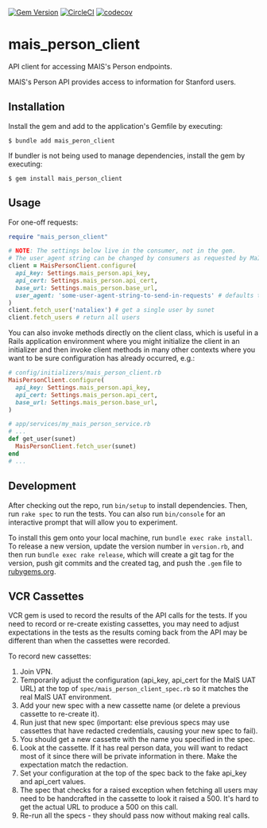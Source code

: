 [![Gem Version](https://badge.fury.io/rb/mais_person_client.svg)](https://badge.fury.io/rb/mais_person_client)
[![CircleCI](https://circleci.com/gh/sul-dlss/mais_person_client.svg?style=svg)](https://circleci.com/gh/sul-dlss/mais_person_client)
[![codecov](https://codecov.io/github/sul-dlss/mais_person_client/graph/badge.svg?token=A6B03FJ981)](https://codecov.io/github/sul-dlss/mais_person_client)

# mais_person_client
API client for accessing MAIS's Person endpoints.

MAIS's Person API provides access to information for Stanford users.

## Installation

Install the gem and add to the application's Gemfile by executing:

    $ bundle add mais_peron_client

If bundler is not being used to manage dependencies, install the gem by executing:

    $ gem install mais_person_client

## Usage

For one-off requests:

```ruby
require "mais_person_client"

# NOTE: The settings below live in the consumer, not in the gem.
# The user_agent string can be changed by consumers as requested by MaIS for tracking
client = MaisPersonClient.configure(
  api_key: Settings.mais_person.api_key,
  api_cert: Settings.mais_person.api_cert,
  base_url: Settings.mais_person.base_url,
  user_agent: 'some-user-agent-string-to-send-in-requests' # defaults to 'stanford-library'
)
client.fetch_user('nataliex') # get a single user by sunet
client.fetch_users # return all users
```

You can also invoke methods directly on the client class, which is useful in a Rails application environment where you might initialize the client in an
initializer and then invoke client methods in many other contexts where you want to be sure configuration has already occurred, e.g.:

```ruby
# config/initializers/mais_person_client.rb
MaisPersonClient.configure(
  api_key: Settings.mais_person.api_key,
  api_cert: Settings.mais_person.api_cert,
  base_url: Settings.mais_person.base_url,
)

# app/services/my_mais_person_service.rb
# ...
def get_user(sunet)
  MaisPersonClient.fetch_user(sunet)
end
# ...
```

## Development

After checking out the repo, run `bin/setup` to install dependencies. Then, run `rake spec` to run the tests. You can also run `bin/console` for an interactive prompt that will allow you to experiment.

To install this gem onto your local machine, run `bundle exec rake install`. To release a new version, update the version number in `version.rb`, and then run `bundle exec rake release`, which will create a git tag for the version, push git commits and the created tag, and push the `.gem` file to [rubygems.org](https://rubygems.org).

## VCR Cassettes

VCR gem is used to record the results of the API calls for the tests.  If you need to record or re-create existing cassettes, you may need to adjust expectations in the tests as the results coming back from the API may be different than when the cassettes were recorded.

To record new cassettes:
1. Join VPN.
2. Temporarily adjust the configuration (api_key, api_cert for the MaIS UAT URL) at the top of `spec/mais_person_client_spec.rb` so it matches the real MaIS UAT environment.
3. Add your new spec with a new cassette name (or delete a previous cassette to re-create it).
4. Run just that new spec (important: else previous specs may use cassettes that have redacted credentials, causing your new spec to fail).
5. You should get a new cassette with the name you specified in the spec.
6. Look at the cassette.  If it has real person data, you will want to redact most of it since there will be private information in there.  Make the expectation match the redaction.
7. Set your configuration at the top of the spec back to the fake api_key and api_cert values.
8. The spec that checks for a raised exception when fetching all users may need to be handcrafted in the cassette to look it raised a 500.  It's hard to get the actual URL to produce a 500 on this call.
9. Re-run all the specs - they should pass now without making real calls.
